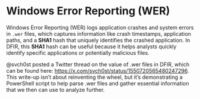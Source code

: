 # Windows Error Reporting (WER)

Windows Error Reporting (WER) logs application crashes and system errors in `.wer` files, which captures information like crash timestamps, application paths, and a **SHA1** hash that uniquely identifies the crashed application. In DFIR, this **SHA1** hash can be useful because it helps analysts quickly identify specific applications or potentially malicious files.

@svch0st posted a Twitter thread on the value of .wer files in DFIR, which can be found here: https://x.com/svch0st/status/1550720565480247296. This write-up isn’t about reinventing the wheel, but it’s demonstrating a PowerShell script to help parse .wer files and gather essential information that we then can use to analyze further.
